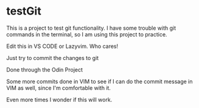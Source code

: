 # testGit

This is a project to test git functionality. I have some trouble with git commands in the terminal, so I am using this project to practice.

Edit this in VS CODE or Lazyvim. Who cares!

Just try to commit the changes to git

Done through the Odin Project

Some more commits done in VIM to see if I can do the commit message in VIM as well, since I'm comfortable with it.

Even more times I wonder if this will work.
